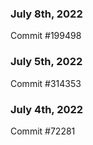 ### July 8th, 2022

Commit #199498

### July 5th, 2022

Commit #314353


### July 4th, 2022

Commit #72281
